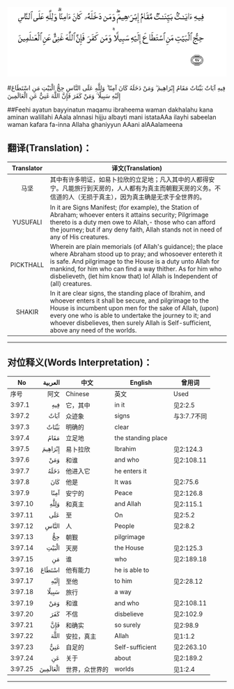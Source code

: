 ![003:097](images/003_097.gif)

#فِيهِ آيَاتٌ بَيِّنَاتٌ مَقَامُ إِبْرَاهِيمَ ۖ وَمَنْ دَخَلَهُ كَانَ آمِنًا ۗ وَلِلَّهِ عَلَى النَّاسِ حِجُّ الْبَيْتِ مَنِ اسْتَطَاعَ إِلَيْهِ سَبِيلًا ۚ وَمَنْ كَفَرَ فَإِنَّ اللَّهَ غَنِيٌّ عَنِ الْعَالَمِينَ 

##Feehi ayatun bayyinatun maqamu ibraheema waman dakhalahu kana aminan walillahi AAala alnnasi hijju albayti mani istataAAa ilayhi sabeelan waman kafara fa-inna Allaha ghaniyyun AAani alAAalameena 

## 翻译(Translation)：

| Translator | 译文(Translation)                                            |
| :--------: | ------------------------------------------------------------ |
|    马坚    | 其中有许多明证，如易卜拉欣的立足地；凡入其中的人都得安宁。凡能旅行到天房的，人人都有为真主而朝觐天房的义务。不信道的人（无损于真主），因为真主确是无求于全世界的。 |
|  YUSUFALI  | In it are Signs Manifest; (for example), the Station of Abraham; whoever enters it attains security; Pilgrimage thereto is a duty men owe to Allah,- those who can afford the journey; but if any deny faith, Allah stands not in need of any of His creatures. |
| PICKTHALL  | Wherein are plain memorials (of Allah's guidance); the place where Abraham stood up to pray; and whosoever entereth it is safe. And pilgrimage to the House is a duty unto Allah for mankind, for him who can find a way thither. As for him who disbelieveth, (let him know that) lo! Allah is Independent of (all) creatures. |
|   SHAKIR   | In it are clear signs, the standing place of Ibrahim, and whoever enters it shall be secure, and pilgrimage to the House is incumbent upon men for the sake of Allah, (upon) every one who is able to undertake the journey to it; and whoever disbelieves, then surely Allah is Self-sufficient, above any need of the worlds. |

---

## 对位释义(Words Interpretation)：

| No   | العربية | 中文    | English | 曾用词 |
| ---- | ------: | ------- | ------- | ------ |
| 序号 |    阿文 | Chinese | 英文    | Used   |
| 3:97.1  | فِيهِ      | 它，其中       | in it              | 见2:2.5     |
| 3:97.2  | آيَاتٌ     | 众迹象         | signs              | 与3:7.7不同 |
| 3:97.3  | بَيِّنَاتٌ    | 明确的         | clear              |             |
| 3:97.4  | مَقَامُ     | 立足地         | the standing place |             |
| 3:97.5  | إِبْرَاهِيمَ  | 易卜拉欣       | Ibrahim            | 见2:124.3   |
| 3:97.6  | وَمَنْ      | 和谁           | and who            | 见2:108.11  |
| 3:97.7  | دَخَلَهُ     | 他进入它       | he enters it       |             |
| 3:97.8  | كَانَ      | 他是           | It was             | 见2:75.6    |
| 3:97.9  | آمِنًا     | 安宁的         | Peace              | 见2:126.8   |
| 3:97.10 | وَلِلَّهِ     | 和真主         | and Allah          | 见2:115.1   |
| 3:97.11 | عَلَى      | 至             | On                 | 见2:5.2     |
| 3:97.12 | النَّاسِ    | 人             | People             | 见2:8.2     |
| 3:97.13 | حِجُّ       | 朝觐           | pilgrimage         |             |
| 3:97.14 | الْبَيْتِ    | 天房           | the House          | 见2:125.3   |
| 3:97.15 | مَنِ       | 谁             | who                | 见2:189.18  |
| 3:97.16 | اسْتَطَاعَ   | 他有能力       | he is able to      |             |
| 3:97.17 | إِلَيْهِ     | 至他           | to him             | 见2:28.12   |
| 3:97.18 | سَبِيلًا    | 旅行           | a way              |             |
| 3:97.19 | وَمَنْ      | 和谁           | and who            | 见2:108.11  |
| 3:97.20 | كَفَرَ      | 不信           | disbelieve         | 见2:102.9   |
| 3:97.21 | فَإِنَّ      | 和确实         | so surely          | 见2:98.9    |
| 3:97.22 | اللَّهَ     | 安拉，真主     | Allah              | 见1:1.2     |
| 3:97.23 | غَنِيٌّ      | 自足的         | Self-sufficient    | 见2:263.10  |
| 3:97.24 | عَنِ       | 关于           | about              | 见2:189.2   |
| 3:97.25 | الْعَالَمِينَ | 世界，众世界的 | worlds             | 见1:2.4     |

---
